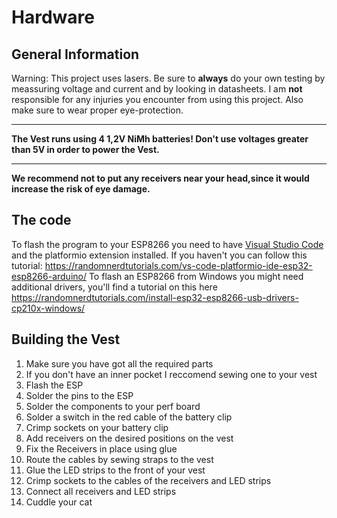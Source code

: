 # Hardware
## General Information 

Warning: This project uses lasers. Be sure to **always** do your own testing by meassuring voltage and current and by looking in datasheets. I am **not** responsible for any injuries you encounter from using this project. Also make sure to wear proper eye-protection.

----

**The Vest runs using 4 1,2V NiMh batteries! Don't use voltages greater than 5V in order to power the Vest.**

----

  **We recommend not to put any receivers near your head,since it would increase the risk of eye damage.** 

## The code

To flash the program to your ESP8266 you need to have <a href="https://code.visualstudio.com/">Visual Studio Code</a> and the platformio extension installed. If you haven't you can follow this tutorial:
<a>https://randomnerdtutorials.com/vs-code-platformio-ide-esp32-esp8266-arduino/</a> To flash an ESP8266 from Windows you might need additional drivers, you'll find a tutorial on this here https://randomnerdtutorials.com/install-esp32-esp8266-usb-drivers-cp210x-windows/


## Building the Vest

1. Make sure you have got all the required parts
2. If you don't have an inner pocket I reccomend sewing one to your vest
3. Flash the ESP
4. Solder the pins to the ESP
5. Solder the components to your perf board
6. Solder a switch in the red cable of the battery clip
7. Crimp sockets on your battery clip
8. Add receivers on the desired positions on the vest
9. Fix the Receivers in place using glue
10. Route the cables by sewing straps to the vest
11. Glue the LED strips to the front of your vest
12. Crimp sockets to the cables of the receivers and LED strips
13. Connect all receivers and LED strips
14. Cuddle your cat
    

